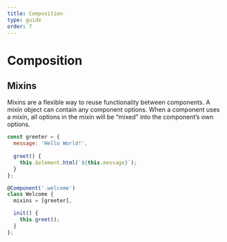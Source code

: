 ```yaml
---
title: Composition
type: guide
order: 7
---
```


# Composition

## Mixins

Mixins are a flexible way to reuse functionality between components. A mixin object can contain any component options. When a component uses a mixin, all options in the mixin will be “mixed” into the component’s own options.

```js
const greeter = {
  message: 'Hello World!',
  
  greet() {
    this.$element.html(`${this.message}`);
  }
};

@Component('.welcome')
class Welcome {
  mixins = [greeter],

  init() {
    this.greet();
  }
};
```
